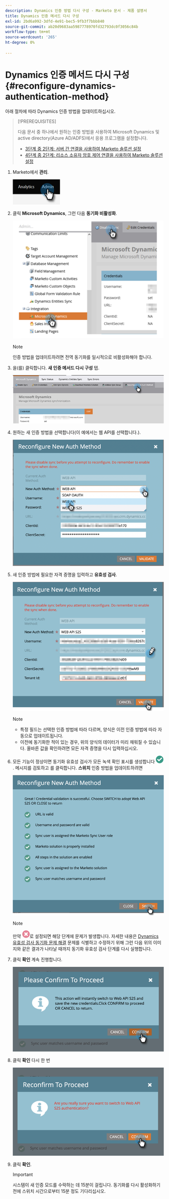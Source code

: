 ```yaml
---
description: Dynamics 인증 방법 다시 구성 - Marketo 문서 - 제품 설명서
title: Dynamics 인증 메서드 다시 구성
exl-id: 2bd6a992-3dfd-4e91-bec5-9fb3f7bbb840
source-git-commit: ab20d9683aa5987778970fd32793dc0f3056c84b
workflow-type: tm+mt
source-wordcount: '265'
ht-degree: 0%

---
```


# Dynamics 인증 메서드 다시 구성 {#reconfigure-dynamics-authentication-method}

아래 절차에 따라 Dynamics 인증 방법을 업데이트하십시오.

>[!PREREQUISITES]
>
>다음 문서 중 하나에서 원하는 인증 방법을 사용하여 Microsoft Dynamics 및 active directory(Azure AD/ADFS)에서 응용 프로그램을 설정합니다.
>
>* [3단계 중 2단계: 서버 간 연결을 사용하여 Marketo 솔루션 설정](/help/marketo/product-docs/crm-sync/microsoft-dynamics-sync/sync-setup/microsoft-dynamics-365-with-s2s-connection/step-2-of-3-set-up.md)
>* [4단계 중 2단계: 리소스 소유자 암호 제어 연결을 사용하여 Marketo 솔루션 설정](/help/marketo/product-docs/crm-sync/microsoft-dynamics-sync/sync-setup/microsoft-dynamics-365-with-ropc-connection/step-2-of-4-set-up.md)


1. Marketo에서 **관리**.

   ![](assets/reconfigure-dynamics-authentication-method-1.png)

1. 클릭 **Microsoft Dynamics**, 그런 다음 **동기화 비활성화**.

   ![](assets/reconfigure-dynamics-authentication-method-2.png)

   >[!NOTE]
   >
   >인증 방법을 업데이트하려면 전역 동기화를 일시적으로 비활성화해야 합니다.

1. 을(를) 클릭합니다. **새 인증 메서드 다시 구성** 탭.

   ![](assets/reconfigure-dynamics-authentication-method-3.png)

1. 원하는 새 인증 방법을 선택합니다(이 예에서는 웹 API를 선택합니다.).

   ![](assets/reconfigure-dynamics-authentication-method-4.png)

1. 새 인증 방법에 필요한 자격 증명을 입력하고 **유효성 검사**.

   ![](assets/reconfigure-dynamics-authentication-method-5.png)

   >[!NOTE]
   >
   >* 특정 필드는 선택한 인증 방법에 따라 다르며, 양식은 이전 인증 방법에 따라 자동으로 업데이트됩니다.
   >* 이전에 동기화한 적이 있는 경우, 위의 양식의 데이터가 미리 채워질 수 있습니다. 올바른 값을 확인하려면 모든 자격 증명을 다시 입력하십시오.


1. 모든 기능이 정상이면 동기화 유효성 검사가 모든 녹색 확인 표시를 생성합니다 ![](assets/green-check.png). 메시지를 검토하고 를 클릭합니다. **스위치** 인증 방법을 업데이트하려면

   ![](assets/reconfigure-dynamics-authentication-method-6.png)

   >[!NOTE]
   >
   >만약 ![](assets/red-x.png)로 설정되면 해당 단계에 문제가 발생합니다. 자세한 내용은 [Dynamics 유효성 검사 동기화 문제 해결](/help/marketo/product-docs/crm-sync/microsoft-dynamics-sync/sync-setup/validate-microsoft-dynamics-sync/fix-dynamics-validation-sync-issues.md) 문제를 식별하고 수정하기 위해 그런 다음 위의 이미지와 같은 결과가 나타날 때까지 동기화 유효성 검사 단계를 다시 실행합니다.

1. 클릭 **확인** 계속 진행합니다.

   ![](assets/reconfigure-dynamics-authentication-method-7.png)

1. 클릭 **확인** 다시 한 번

   ![](assets/reconfigure-dynamics-authentication-method-8.png)

1. 클릭 **확인**.

   >[!IMPORTANT]
   >
   >시스템이 새 인증 모드를 수락하는 데 15분이 걸립니다. 동기화를 다시 활성화하기 전에 스위치 시간으로부터 15분 정도 기다리십시오.
